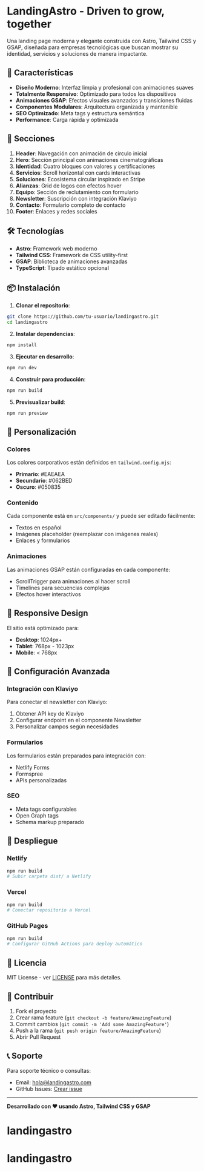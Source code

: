 # LandingAstro - Driven to grow, together

Una landing page moderna y elegante construida con Astro, Tailwind CSS y GSAP, diseñada para empresas tecnológicas que buscan mostrar su identidad, servicios y soluciones de manera impactante.

## 🚀 Características

- **Diseño Moderno**: Interfaz limpia y profesional con animaciones suaves
- **Totalmente Responsivo**: Optimizado para todos los dispositivos
- **Animaciones GSAP**: Efectos visuales avanzados y transiciones fluidas
- **Componentes Modulares**: Arquitectura organizada y mantenible
- **SEO Optimizado**: Meta tags y estructura semántica
- **Performance**: Carga rápida y optimizada

## 🎨 Secciones

1. **Header**: Navegación con animación de círculo inicial
2. **Hero**: Sección principal con animaciones cinematográficas
3. **Identidad**: Cuatro bloques con valores y certificaciones
4. **Servicios**: Scroll horizontal con cards interactivas
5. **Soluciones**: Ecosistema circular inspirado en Stripe
6. **Alianzas**: Grid de logos con efectos hover
7. **Equipo**: Sección de reclutamiento con formulario
8. **Newsletter**: Suscripción con integración Klaviyo
9. **Contacto**: Formulario completo de contacto
10. **Footer**: Enlaces y redes sociales

## 🛠️ Tecnologías

- **Astro**: Framework web moderno
- **Tailwind CSS**: Framework de CSS utility-first
- **GSAP**: Biblioteca de animaciones avanzadas
- **TypeScript**: Tipado estático opcional

## 📦 Instalación

1. **Clonar el repositorio**:
```bash
git clone https://github.com/tu-usuario/landingastro.git
cd landingastro
```

2. **Instalar dependencias**:
```bash
npm install
```

3. **Ejecutar en desarrollo**:
```bash
npm run dev
```

4. **Construir para producción**:
```bash
npm run build
```

5. **Previsualizar build**:
```bash
npm run preview
```

## 🎯 Personalización

### Colores
Los colores corporativos están definidos en `tailwind.config.mjs`:
- **Primario**: #EAEAEA
- **Secundario**: #062BED
- **Oscuro**: #050835

### Contenido
Cada componente está en `src/components/` y puede ser editado fácilmente:
- Textos en español
- Imágenes placeholder (reemplazar con imágenes reales)
- Enlaces y formularios

### Animaciones
Las animaciones GSAP están configuradas en cada componente:
- ScrollTrigger para animaciones al hacer scroll
- Timelines para secuencias complejas
- Efectos hover interactivos

## 📱 Responsive Design

El sitio está optimizado para:
- **Desktop**: 1024px+
- **Tablet**: 768px - 1023px
- **Mobile**: < 768px

## 🔧 Configuración Avanzada

### Integración con Klaviyo
Para conectar el newsletter con Klaviyo:

1. Obtener API key de Klaviyo
2. Configurar endpoint en el componente Newsletter
3. Personalizar campos según necesidades

### Formularios
Los formularios están preparados para integración con:
- Netlify Forms
- Formspree
- APIs personalizadas

### SEO
- Meta tags configurables
- Open Graph tags
- Schema markup preparado

## 🚀 Despliegue

### Netlify
```bash
npm run build
# Subir carpeta dist/ a Netlify
```

### Vercel
```bash
npm run build
# Conectar repositorio a Vercel
```

### GitHub Pages
```bash
npm run build
# Configurar GitHub Actions para deploy automático
```

## 📄 Licencia

MIT License - ver [LICENSE](LICENSE) para más detalles.

## 🤝 Contribuir

1. Fork el proyecto
2. Crear rama feature (`git checkout -b feature/AmazingFeature`)
3. Commit cambios (`git commit -m 'Add some AmazingFeature'`)
4. Push a la rama (`git push origin feature/AmazingFeature`)
5. Abrir Pull Request

## 📞 Soporte

Para soporte técnico o consultas:
- Email: hola@landingastro.com
- GitHub Issues: [Crear issue](https://github.com/tu-usuario/landingastro/issues)

---

**Desarrollado con ❤️ usando Astro, Tailwind CSS y GSAP**
# landingastro
# landingastro
